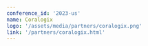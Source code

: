 ```yaml
---
conference_id: '2023-us'
name: Coralogix
logo: '/assets/media/partners/coralogix.png'
link: '/partners/coralogix.html'
---
```

